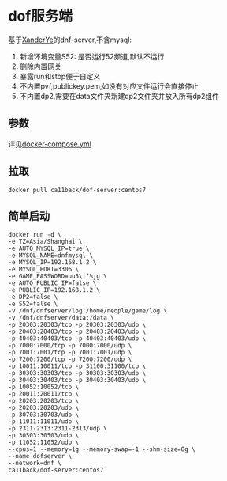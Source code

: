 # dof服务端

基于[XanderYe](https://github.com/XanderYe/dnf)的dnf-server,不含mysql:
1. 新增环境变量S52: 是否运行52频道,默认不运行
2. 删除内置网关
3. 暴露run和stop便于自定义
4. 不内置pvf,publickey.pem,如没有对应文件运行会直接停止
5. 不内置dp2,需要在data文件夹新建dp2文件夹并放入所有dp2组件

## 参数

详见[docker-compose.yml](dof-server/docker-compose.yml)

## 拉取

```
docker pull ca11back/dof-server:centos7
```

## 简单启动
```
docker run -d \
-e TZ=Asia/Shanghai \
-e AUTO_MYSQL_IP=true \
-e MYSQL_NAME=dnfmysql \
-e MYSQL_IP=192.168.1.2 \
-e MYSQL_PORT=3306 \
-e GAME_PASSWORD=uu5\!^%jg \
-e AUTO_PUBLIC_IP=false \
-e PUBLIC_IP=192.168.1.2 \
-e DP2=false \
-e S52=false \
-v /dnf/dnfserver/log:/home/neople/game/log \
-v /dnf/dnfserver/data:/data \
-p 20303:20303/tcp -p 20303:20303/udp \
-p 20403:20403/tcp -p 20403:20403/udp \
-p 40403:40403/tcp -p 40403:40403/udp \
-p 7000:7000/tcp -p 7000:7000/udp \
-p 7001:7001/tcp -p 7001:7001/udp \
-p 7200:7200/tcp -p 7200:7200/udp \
-p 10011:10011/tcp -p 31100:31100/tcp \
-p 30303:30303/tcp -p 30303:30303/udp \
-p 30403:30403/tcp -p 30403:30403/udp \
-p 10052:10052/tcp \
-p 20011:20011/tcp \
-p 20203:20203/tcp \
-p 20203:20203/udp \
-p 30703:30703/udp \
-p 11011:11011/udp \
-p 2311-2313:2311-2313/udp \
-p 30503:30503/udp \
-p 11052:11052/udp \
--cpus=1 --memory=1g --memory-swap=-1 --shm-size=8g \
--name dofserver \
--network=dnf \
ca11back/dof-server:centos7
```
